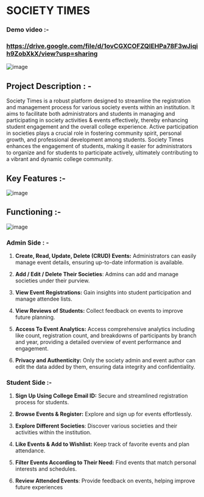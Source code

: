 # SOCIETY TIMES

### Demo video :- 
### https://drive.google.com/file/d/1ovCGXCOFZQlEHPa78F3wJiqih9ZobXkX/view?usp=sharing

![image](https://github.com/tanishajn12/Society-Times-Project/assets/119069305/1274a1db-10bc-4c91-9f88-d2188bb1d64d)

## Project Description : -
Society Times is a robust platform designed to streamline the registration and management process for various society events within an institution. It aims to facilitate both administrators and students in managing and participating in society activities & events effectively, thereby enhancing student engagement and the overall college experience. Active participation in societies plays a crucial role in fostering community spirit, personal growth, and professional development among students. Society Times enhances the engagement of students, making it easier for administrators to organize and for students to participate actively, ultimately contributing to a vibrant and dynamic college community.


## Key Features :- 
![image](https://github.com/tanishajn12/Society-Times-Project/assets/119069305/8dff9bfc-b065-4fb4-b76d-d27a0b3a8a44)

## Functioning :-
![image](https://github.com/tanishajn12/Society-Times-Project/assets/119069305/957d8416-31e0-4fdc-96b3-e382ca9b3dd5)


### Admin Side : -
1. **Create, Read, Update, Delete (CRUD) Events:** Administrators can easily manage event details, ensuring up-to-date information is available.
  
2.  **Add / Edit / Delete Their Societies**: Admins can add and manage societies under their purview.
   
3.  **View Event Registrations:** Gain insights into student participation and manage attendee lists.
   
4.  **View Reviews of Students:** Collect feedback on events to improve future planning.
    
5.  **Access To Event Analytics:** Access comprehensive analytics including like count, registration count, and breakdowns of participants by branch and year, providing a detailed overview of event performance and engagement.
  
6.  **Privacy and Authenticity:** Only the society admin and event author can edit the data added by them, ensuring data integrity and confidentiality.

### Student Side :-
1. **Sign Up Using College Email ID:** Secure and streamlined registration process for students.
   
2. **Browse Events & Register:** Explore and sign up for events effortlessly.
   
3. **Explore Different Societies**: Discover various societies and their activities within the institution.

4. **Like Events & Add to Wishlist:** Keep track of favorite events and plan attendance.
   
5. **Filter Events According to Their Need:** Find events that match personal interests and schedules.
   
6. **Review Attended Events**: Provide feedback on events, helping improve future experiences
